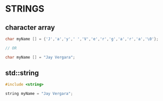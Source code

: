 # STRINGS
## character array
```cpp
char myName [] = {'J','a','y',' ','V','e','r','g','a','r','a','\0'};

// OR

char myName [] = "Jay Vergara";
```

## std::string
```cpp
#include <string>

string myName = "Jay Vergara";
```